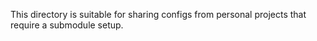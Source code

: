 This directory is suitable for sharing configs from personal projects that require a submodule setup.

